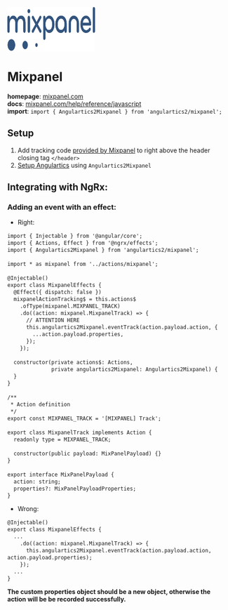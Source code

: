 <img 
    src="../../../assets/svg/mixpanel.svg" 
    alt="Mixpanel logo"
    height="100px"
    width="200px" />

# Mixpanel
__homepage__: [mixpanel.com](https://mixpanel.com/)  
__docs__: [mixpanel.com/help/reference/javascript](https://mixpanel.com/help/reference/javascript)  
__import__: `import { Angulartics2Mixpanel } from 'angulartics2/mixpanel';`  

## Setup
1. Add tracking code [provided by Mixpanel](https://mixpanel.com/help/reference/javascript) to right above the header closing tag ``</header>``
2. [Setup Angulartics](https://github.com/angulartics/angulartics2/tree/next#installation) using `Angulartics2Mixpanel`

## Integrating with NgRx:
### Adding an event with an effect:

* Right:
```angular2html
import { Injectable } from '@angular/core';
import { Actions, Effect } from '@ngrx/effects';
import { Angulartics2Mixpanel } from 'angulartics2/mixpanel';

import * as mixpanel from '../actions/mixpanel';

@Injectable()
export class MixpanelEffects {
  @Effect({ dispatch: false })
  mixpanelActionTracking$ = this.actions$
    .ofType(mixpanel.MIXPANEL_TRACK)
    .do((action: mixpanel.MixpanelTrack) => {
      // ATTENTION HERE
      this.angulartics2Mixpanel.eventTrack(action.payload.action, {
        ...action.payload.properties,
      });
    });

  constructor(private actions$: Actions,
              private angulartics2Mixpanel: Angulartics2Mixpanel) {
  }
}

/**
 * Action definition
 */
export const MIXPANEL_TRACK = '[MIXPANEL] Track';

export class MixpanelTrack implements Action {
  readonly type = MIXPANEL_TRACK;

  constructor(public payload: MixPanelPayload) {}
}

export interface MixPanelPayload {
  action: string;
  properties?: MixPanelPayloadProperties;
}
```

* Wrong:

```angular2html
@Injectable()
export class MixpanelEffects {
  ...
    .do((action: mixpanel.MixpanelTrack) => {
      this.angulartics2Mixpanel.eventTrack(action.payload.action, action.payload.properties);
    });
  ...
}
```
**The custom properties object should be a new object, otherwise the action will be be recorded successfully.**
